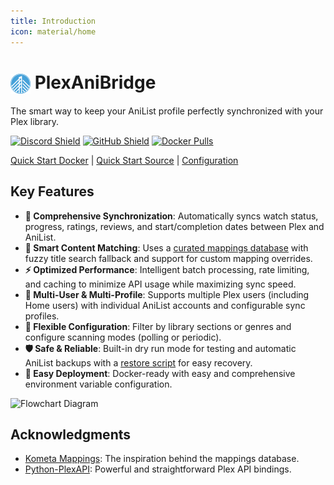 ```yaml
---
title: Introduction
icon: material/home
---
```


# <a href="https://plexanibridge.elias.eu.org"><img src="./img/logo.png" alt="PlexAniBridge Logo" width="32" style="vertical-align: middle;"/></a> PlexAniBridge

The smart way to keep your AniList profile perfectly synchronized with your Plex library.

[![Discord Shield](https://img.shields.io/badge/dynamic/json?url=https%3A%2F%2Fdiscord.com%2Fapi%2Finvites%2Fey8kyQU9aD%3Fwith_counts%3Dtrue&query=%24.approximate_member_count&style=for-the-badge&logo=discord&label=Discord%20Users&labelColor=%23313338&color=%235865f2&cacheSeconds=10800)](https://discord.gg/ey8kyQU9aD) [![GitHub Shield](https://img.shields.io/github/stars/eliasbenb/PlexAniBridge?style=for-the-badge&logo=github&label=GitHub%20Stars&labelColor=%2324292e&color=%23f0f0f0)](https://github.com/eliasbenb/PlexAniBridge) [![Docker Pulls](https://img.shields.io/badge/dynamic/json?url=https%3A%2F%2Fghcr-badge.elias.eu.org%2Fapi%2Feliasbenb%2FPlexAniBridge%2Fplexanibridge&query=downloadCount&style=for-the-badge&logo=docker&label=Docker%20Pulls&color=2496ed)](https://github.com/eliasbenb/PlexAniBridge/pkgs/container/plexanibridge)

[Quick Start Docker](./quick-start/docker.md) | [Quick Start Source](./quick-start/source.md) | [Configuration](./configuration.md)

## Key Features

- **🔄 Comprehensive Synchronization**: Automatically syncs watch status, progress, ratings, reviews, and start/completion dates between Plex and AniList.
- **🎯 Smart Content Matching**: Uses a [curated mappings database](https://github.com/eliasbenb/PlexAniBridge-Mappings) with fuzzy title search fallback and support for custom mapping overrides.
- **⚡ Optimized Performance**: Intelligent batch processing, rate limiting, and caching to minimize API usage while maximizing sync speed.
- **👥 Multi-User & Multi-Profile**: Supports multiple Plex users (including Home users) with individual AniList accounts and configurable sync profiles.
- **🔧 Flexible Configuration**: Filter by library sections or genres and configure scanning modes (polling or periodic).
- **🛡️ Safe & Reliable**: Built-in dry run mode for testing and automatic AniList backups with a [restore script](https://github.com/eliasbenb/PlexAniBridge/blob/HEAD/scripts/anilist_restore.py) for easy recovery.
- **🐳 Easy Deployment**: Docker-ready with easy and comprehensive environment variable configuration.

![Flowchart Diagram](https://mermaid.ink/img/pako:eNqtlN1q2zAUx19FqLC24MSfsh2zFdpmsEELo2UM1vRCkWVb1LaMJDftmjzDGLvYZW_2Arsbfan1ESY7cRLvAwqbr3R8_vqdc_6WdQcJjymMYJLzGcmwUODkbFIC_byVVNh7F4_3n762a2Bf7m8yznbGudwHYJNzt3Nut-tNTm8u9h7vPz-0S3BKY4bBORXXVOxfrjSHRxfPWZECKciL3UypSkamKfBsmDKV1dNaEwkvFS3VkPDCpDnDckrLqdkgD0t2JFicUvPVy8OxGXMiTQ0zc57yYVWmu8A8AD3hqqyOT5hUbXffuqjr6RRXFStT2WS_PPz4_rERFBS8HoMxVniKJV1Jt3wDg8HB_B1WJKMS0IpJ7bKct8W3POypCn7Nfte4reYMK614BgTVmllPtDF3QwOxbqyRY9V0Pm987U3aSo9rIbSRALfj5Pr1tnL9QVqtHjbn_KqutKQz5I86_W3ynKUNV96WZN5V3DJIqtuctjsSlufRjkNciixDKsGvaLTjIWzHo1U4mLFYZZFb3RiE51xEO0mS9DDN4EsORdiy4jWHkDCxrD7H-SunM2aJshw8SpI1ynLCkJCnojp_uvFCHHhozbJpQF3vqazlYVqCkjAZJXgN8kmAgrgPsjcgb4QsFPzKcv4jy_0nFjRgqv9BGClRUwMWVBS4CeFdU2cCVUYLOoGRXsZYXE3gpFzoPRUu33NedNsEr9MMRgnOpY7qSh98OmY4FbhYv9WHPKbimNelgpHje6OWAqM7eAMje-QN_QBZXhg6oe0gA97CyPWtIfICL0QuspHvoIUBP7RVraGPLN9DCPm-57rICw2o7zHFxenyHm2vUwPiWvFzff6XfS5-Alenxg0?type=png)

<!---
https://mermaid.live/edit#pako:eNqtlN1q2zAUx19FqLC24MSfsh2zFdpmsEELo2UM1vRCkWVb1LaMJDftmjzDGLvYZW_2Arsbfan1ESY7cRLvAwqbr3R8_vqdc_6WdQcJjymMYJLzGcmwUODkbFIC_byVVNh7F4_3n762a2Bf7m8yznbGudwHYJNzt3Nut-tNTm8u9h7vPz-0S3BKY4bBORXXVOxfrjSHRxfPWZECKciL3UypSkamKfBsmDKV1dNaEwkvFS3VkPDCpDnDckrLqdkgD0t2JFicUvPVy8OxGXMiTQ0zc57yYVWmu8A8AD3hqqyOT5hUbXffuqjr6RRXFStT2WS_PPz4_rERFBS8HoMxVniKJV1Jt3wDg8HB_B1WJKMS0IpJ7bKct8W3POypCn7Nfte4reYMK614BgTVmllPtDF3QwOxbqyRY9V0Pm987U3aSo9rIbSRALfj5Pr1tnL9QVqtHjbn_KqutKQz5I86_W3ynKUNV96WZN5V3DJIqtuctjsSlufRjkNciixDKsGvaLTjIWzHo1U4mLFYZZFb3RiE51xEO0mS9DDN4EsORdiy4jWHkDCxrD7H-SunM2aJshw8SpI1ynLCkJCnojp_uvFCHHhozbJpQF3vqazlYVqCkjAZJXgN8kmAgrgPsjcgb4QsFPzKcv4jy_0nFjRgqv9BGClRUwMWVBS4CeFdU2cCVUYLOoGRXsZYXE3gpFzoPRUu33NedNsEr9MMRgnOpY7qSh98OmY4FbhYv9WHPKbimNelgpHje6OWAqM7eAMje-QN_QBZXhg6oe0gA97CyPWtIfICL0QuspHvoIUBP7RVraGPLN9DCPm-57rICw2o7zHFxenyHm2vUwPiWvFzff6XfS5-Alenxg0
--->

## Acknowledgments

- [Kometa Mappings](https://github.com/Kometa-Team/Anime-IDs): The inspiration behind the mappings database.
- [Python-PlexAPI](https://github.com/pkkid/python-plexapi): Powerful and straightforward Plex API bindings.
